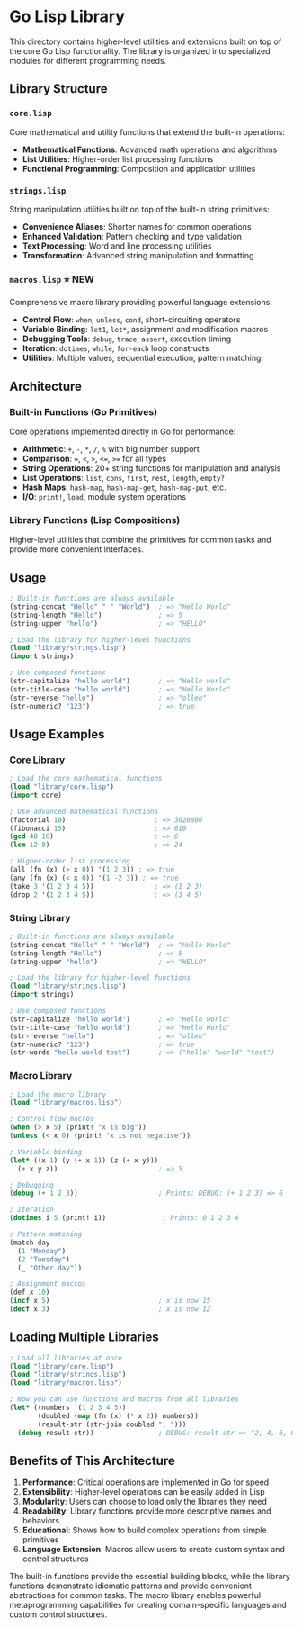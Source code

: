 # Go Lisp Library

This directory contains higher-level utilities and extensions built on top of the core Go Lisp functionality. The library is organized into specialized modules for different programming needs.

## Library Structure

### `core.lisp`
Core mathematical and utility functions that extend the built-in operations:
- **Mathematical Functions**: Advanced math operations and algorithms
- **List Utilities**: Higher-order list processing functions
- **Functional Programming**: Composition and application utilities

### `strings.lisp` 
String manipulation utilities built on top of the built-in string primitives:
- **Convenience Aliases**: Shorter names for common operations
- **Enhanced Validation**: Pattern checking and type validation
- **Text Processing**: Word and line processing utilities
- **Transformation**: Advanced string manipulation and formatting

### `macros.lisp` ⭐ NEW
Comprehensive macro library providing powerful language extensions:
- **Control Flow**: `when`, `unless`, `cond`, short-circuiting operators
- **Variable Binding**: `let1`, `let*`, assignment and modification macros
- **Debugging Tools**: `debug`, `trace`, `assert`, execution timing
- **Iteration**: `dotimes`, `while`, `for-each` loop constructs
- **Utilities**: Multiple values, sequential execution, pattern matching

## Architecture

### Built-in Functions (Go Primitives)
Core operations implemented directly in Go for performance:
- **Arithmetic**: `+`, `-`, `*`, `/`, `%` with big number support
- **Comparison**: `=`, `<`, `>`, `<=`, `>=` for all types
- **String Operations**: 20+ string functions for manipulation and analysis
- **List Operations**: `list`, `cons`, `first`, `rest`, `length`, `empty?`
- **Hash Maps**: `hash-map`, `hash-map-get`, `hash-map-put`, etc.
- **I/O**: `print!`, `load`, module system operations

### Library Functions (Lisp Compositions)
Higher-level utilities that combine the primitives for common tasks and provide more convenient interfaces.

## Usage

```lisp
; Built-in functions are always available
(string-concat "Hello" " " "World")  ; => "Hello World"
(string-length "Hello")              ; => 5
(string-upper "hello")               ; => "HELLO"

; Load the library for higher-level functions
(load "library/strings.lisp")
(import strings)

; Use composed functions
(str-capitalize "hello world")       ; => "Hello world"
(str-title-case "hello world")       ; => "Hello World"
(str-reverse "hello")                ; => "olleh"
(str-numeric? "123")                 ; => true
```

## Usage Examples

### Core Library
```lisp
; Load the core mathematical functions
(load "library/core.lisp")
(import core)

; Use advanced mathematical functions
(factorial 10)                      ; => 3628800
(fibonacci 15)                      ; => 610
(gcd 48 18)                         ; => 6
(lcm 12 8)                          ; => 24

; Higher-order list processing
(all (fn (x) (> x 0)) '(1 2 3)) ; => true
(any (fn (x) (< x 0)) '(1 -2 3)) ; => true
(take 3 '(1 2 3 4 5))               ; => (1 2 3)
(drop 2 '(1 2 3 4 5))               ; => (3 4 5)
```

### String Library
```lisp
; Built-in functions are always available
(string-concat "Hello" " " "World")  ; => "Hello World"
(string-length "Hello")              ; => 5
(string-upper "hello")               ; => "HELLO"

; Load the library for higher-level functions
(load "library/strings.lisp")
(import strings)

; Use composed functions
(str-capitalize "hello world")       ; => "Hello world"
(str-title-case "hello world")       ; => "Hello World"
(str-reverse "hello")                ; => "olleh"
(str-numeric? "123")                 ; => true
(str-words "hello world test")       ; => ("hello" "world" "test")
```

### Macro Library
```lisp
; Load the macro library
(load "library/macros.lisp")

; Control flow macros
(when (> x 5) (print! "x is big"))
(unless (< x 0) (print! "x is not negative"))

; Variable binding
(let* ((x 1) (y (+ x 1)) (z (+ x y))) 
  (+ x y z))                         ; => 5

; Debugging
(debug (+ 1 2 3))                    ; Prints: DEBUG: (+ 1 2 3) => 6

; Iteration
(dotimes i 5 (print! i))              ; Prints: 0 1 2 3 4

; Pattern matching
(match day 
  (1 "Monday") 
  (2 "Tuesday") 
  (_ "Other day"))

; Assignment macros
(def x 10)
(incf x 5)                           ; x is now 15
(decf x 3)                           ; x is now 12
```

## Loading Multiple Libraries

```lisp
; Load all libraries at once
(load "library/core.lisp")
(load "library/strings.lisp") 
(load "library/macros.lisp")

; Now you can use functions and macros from all libraries
(let* ((numbers '(1 2 3 4 5))
       (doubled (map (fn (x) (* x 2)) numbers))
       (result-str (str-join doubled ", ")))
  (debug result-str))                ; DEBUG: result-str => "2, 4, 6, 8, 10"
```

## Benefits of This Architecture

1. **Performance**: Critical operations are implemented in Go for speed
2. **Extensibility**: Higher-level operations can be easily added in Lisp
3. **Modularity**: Users can choose to load only the libraries they need
4. **Readability**: Library functions provide more descriptive names and behaviors
5. **Educational**: Shows how to build complex operations from simple primitives
6. **Language Extension**: Macros allow users to create custom syntax and control structures

The built-in functions provide the essential building blocks, while the library functions demonstrate idiomatic patterns and provide convenient abstractions for common tasks. The macro library enables powerful metaprogramming capabilities for creating domain-specific languages and custom control structures.
